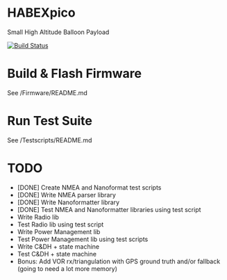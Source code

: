 # HABEXpico
Small High Altitude Balloon Payload

[![Build Status](https://travis-ci.com/arkorobotics/HABEXpico.svg?branch=master)](https://travis-ci.com/arkorobotics/HABEXpico)

# Build & Flash Firmware
See /Firmware/README.md

# Run Test Suite
See /Testscripts/README.md

# TODO

- [DONE] Create NMEA and Nanoformat test scripts
- [DONE] Write NMEA parser library
- [DONE] Write Nanoformatter library
- [DONE] Test NMEA and Nanoformatter libraries using test script
- Write Radio lib
- Test Radio lib using test script
- Write Power Management lib
- Test Power Management lib using test scripts
- Write C&DH + state machine
- Test C&DH + state machine
- Bonus: Add VOR rx/triangulation with GPS ground truth and/or fallback (going to need a lot more memory)
